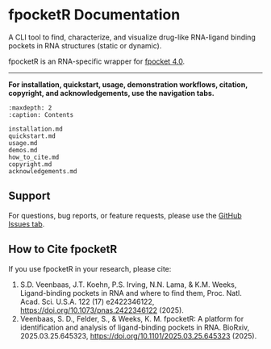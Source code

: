# fpocketR Documentation

A CLI tool to find, characterize, and visualize drug-like RNA-ligand binding pockets in RNA structures (static or dynamic).

fpocketR is an RNA-specific wrapper for [fpocket 4.0](https://github.com/Discngine/fpocket).

---

**For installation, quickstart, usage, demonstration workflows, citation, copyright, and acknowledgements, use the navigation tabs.**


```{toctree}
:maxdepth: 2
:caption: Contents

installation.md
quickstart.md
usage.md
demos.md
how_to_cite.md
copyright.md
acknowledgements.md
```

## Support

For questions, bug reports, or feature requests, please use the [GitHub Issues tab](https://github.com/Weeks-UNC/fpocketR/issues).

## How to Cite fpocketR

If you use fpocketR in your research, please cite:

1. S.D. Veenbaas, J.T. Koehn, P.S. Irving, N.N. Lama, & K.M. Weeks, Ligand-binding pockets in RNA and where to find them, Proc. Natl. Acad. Sci. U.S.A. 122 (17) e2422346122, https://doi.org/10.1073/pnas.2422346122 (2025).
2. Veenbaas, S. D., Felder, S., & Weeks, K. M. fpocketR: A platform for identification and analysis of ligand-binding pockets in RNA. BioRxiv, 2025.03.25.645323, https://doi.org/10.1101/2025.03.25.645323 (2025).



